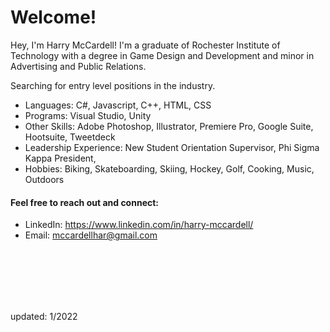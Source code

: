 # Welcome!

<!-- ##### https://mccardellch.github.io/portfolio/ -->

Hey, I'm Harry McCardell! 
I'm a graduate of Rochester Institute of Technology with a degree in Game Design and Development and minor in Advertising and Public Relations.

Searching for entry level positions in the industry.
- Languages: C#, Javascript, C++, HTML, CSS
- Programs: Visual Studio, Unity
- Other Skills: Adobe Photoshop, Illustrator, Premiere Pro, Google Suite, Hootsuite, Tweetdeck
- Leadership Experience: New Student Orientation Supervisor, Phi Sigma Kappa President,
- Hobbies: Biking, Skateboarding, Skiing, Hockey, Golf, Cooking, Music, Outdoors


<!-- #### You can check out my other repositories of my work here:
- Web: https://github.com/mccardellch/web/
- Backend: https://github.com/mccardellch/backend/
- Old Portfolio: https://people.rit.edu/hhm7826/230/portfolio/ -->


#### Feel free to reach out and connect:
- LinkedIn:  https://www.linkedin.com/in/harry-mccardell/
- Email: mccardellhar@gmail.com

<br/>
<br/>
<br/>
<br/>
<br/>

updated: 1/2022
